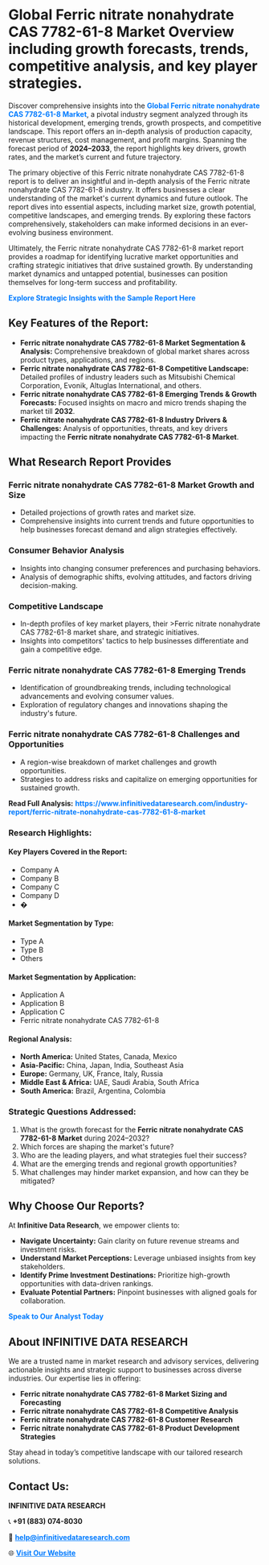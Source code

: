 <h1>Global Ferric nitrate nonahydrate CAS 7782-61-8 Market Overview including growth forecasts, trends, competitive analysis, and key player strategies.</h1>
<p>
Discover comprehensive insights into the 
<a href="https://www.infinitivedataresearch.com/industry-report/ferric-nitrate-nonahydrate-cas-7782-61-8-market" rel="dofollow" style="color: #007BFF; text-decoration: none;"><strong>Global Ferric nitrate nonahydrate CAS 7782-61-8 Market</strong></a>, a pivotal industry segment analyzed through its historical development, emerging trends, growth prospects, and competitive landscape. This report offers an in-depth analysis of production capacity, revenue structures, cost management, and profit margins. Spanning the forecast period of <strong>2024–2033</strong>, the report highlights key drivers, growth rates, and the market’s current and future trajectory.
</p>
<p>
The primary objective of this Ferric nitrate nonahydrate CAS 7782-61-8 report is to deliver an insightful and in-depth analysis of the Ferric nitrate nonahydrate CAS 7782-61-8 industry. It offers businesses a clear understanding of the market's current dynamics and future outlook. The report dives into essential aspects, including market size, growth potential, competitive landscapes, and emerging trends. By exploring these factors comprehensively, stakeholders can make informed decisions in an ever-evolving business environment.
</p>
<p>
Ultimately, the Ferric nitrate nonahydrate CAS 7782-61-8 market report provides a roadmap for identifying lucrative market opportunities and crafting strategic initiatives that drive sustained growth. By understanding market dynamics and untapped potential, businesses can position themselves for long-term success and profitability.
</p>
<p>
<a href="https://www.infinitivedataresearch.com/request-sample/reportId=112046" style="color: #007BFF; text-decoration: none;"><strong>Explore Strategic Insights with the Sample Report Here</strong></a>
</p>

<h2>Key Features of the Report:</h2>
<ul>
<li><strong>Ferric nitrate nonahydrate CAS 7782-61-8 Market Segmentation & Analysis:</strong> Comprehensive breakdown of global market shares across product types, applications, and regions.</li>
<li><strong>Ferric nitrate nonahydrate CAS 7782-61-8 Competitive Landscape:</strong> Detailed profiles of industry leaders such as Mitsubishi Chemical Corporation, Evonik, Altuglas International, and others.</li>
<li><strong>Ferric nitrate nonahydrate CAS 7782-61-8 Emerging Trends & Growth Forecasts:</strong> Focused insights on macro and micro trends shaping the market till <strong>2032</strong>.</li>
<li><strong>Ferric nitrate nonahydrate CAS 7782-61-8 Industry Drivers & Challenges:</strong> Analysis of opportunities, threats, and key drivers impacting the <strong>Ferric nitrate nonahydrate CAS 7782-61-8 Market</strong>.</li>
</ul>

<h2>What Research Report Provides</h2>
<h3>Ferric nitrate nonahydrate CAS 7782-61-8 Market Growth and Size</h3>
<ul>
<li>Detailed projections of growth rates and market size.</li>
<li>Comprehensive insights into current trends and future opportunities to help businesses forecast demand and align strategies effectively.</li>
</ul>

<h3>Consumer Behavior Analysis</h3>
<ul>
<li>Insights into changing consumer preferences and purchasing behaviors.</li>
<li>Analysis of demographic shifts, evolving attitudes, and factors driving decision-making.</li>
</ul>

<h3>Competitive Landscape</h3>
<ul>
<li>In-depth profiles of key market players, their >Ferric nitrate nonahydrate CAS 7782-61-8 market share, and strategic initiatives.</li>
<li>Insights into competitors' tactics to help businesses differentiate and gain a competitive edge.</li>
</ul>

<h3>Ferric nitrate nonahydrate CAS 7782-61-8 Emerging Trends</h3>
<ul>
<li>Identification of groundbreaking trends, including technological advancements and evolving consumer values.</li>
<li>Exploration of regulatory changes and innovations shaping the industry's future.</li>
</ul>

<h3>Ferric nitrate nonahydrate CAS 7782-61-8 Challenges and Opportunities</h3>
<ul>
<li>A region-wise breakdown of market challenges and growth opportunities.</li>
<li>Strategies to address risks and capitalize on emerging opportunities for sustained growth.</li>
</ul>
<p><strong>Read Full Analysis:</strong> <a href="https://www.infinitivedataresearch.com/industry-report/ferric-nitrate-nonahydrate-cas-7782-61-8-market" rel="dofollow" style="color: #007BFF; text-decoration: none;"><strong>https://www.infinitivedataresearch.com/industry-report/ferric-nitrate-nonahydrate-cas-7782-61-8-market</strong></a></p>
<h3>Research Highlights:</h3>
<h4>Key Players Covered in the Report:</h4>
<ul><li>Company A</li><li>Company B</li><li>Company C</li><li>Company D</li><li>�</li></ul>
<h4>Market Segmentation by Type:</h4>
<ul><li>Type A</li><li>Type B</li><li>Others</li></ul>
<h4>Market Segmentation by Application:</h4>
<ul><li>Application A</li><li>Application B</li><li>Application C</li><li>Ferric nitrate nonahydrate CAS 7782-61-8</li></ul>

<h4>Regional Analysis:</h4>
<ul>
<li><strong>North America:</strong> United States, Canada, Mexico</li>
<li><strong>Asia-Pacific:</strong> China, Japan, India, Southeast Asia</li>
<li><strong>Europe:</strong> Germany, UK, France, Italy, Russia</li>
<li><strong>Middle East & Africa:</strong> UAE, Saudi Arabia, South Africa</li>
<li><strong>South America:</strong> Brazil, Argentina, Colombia</li>
</ul>

<h3>Strategic Questions Addressed:</h3>
<ol>
<li>What is the growth forecast for the <strong>Ferric nitrate nonahydrate CAS 7782-61-8 Market</strong> during 2024–2032?</li>
<li>Which forces are shaping the market's future?</li>
<li>Who are the leading players, and what strategies fuel their success?</li>
<li>What are the emerging trends and regional growth opportunities?</li>
<li>What challenges may hinder market expansion, and how can they be mitigated?</li>
</ol>

<h2>Why Choose Our Reports?</h2>
<p>At <strong>Infinitive Data Research</strong>, we empower clients to:</p>
<ul>
<li><strong>Navigate Uncertainty:</strong> Gain clarity on future revenue streams and investment risks.</li>
<li><strong>Understand Market Perceptions:</strong> Leverage unbiased insights from key stakeholders.</li>
<li><strong>Identify Prime Investment Destinations:</strong> Prioritize high-growth opportunities with data-driven rankings.</li>
<li><strong>Evaluate Potential Partners:</strong> Pinpoint businesses with aligned goals for collaboration.</li>
</ul>
<p><a href="https://www.infinitivedataresearch.com/industry-report/ferric-nitrate-nonahydrate-cas-7782-61-8-market" rel="dofollow" style="color: #007BFF; text-decoration: none;"><strong>Speak to Our Analyst Today</strong></a></p>

<h2>About INFINITIVE DATA RESEARCH</h2>
<p>We are a trusted name in market research and advisory services, delivering actionable insights and strategic support to businesses across diverse industries. Our expertise lies in offering:</p>
<ul>
<li><strong>Ferric nitrate nonahydrate CAS 7782-61-8 Market Sizing and Forecasting</strong></li>
<li><strong>Ferric nitrate nonahydrate CAS 7782-61-8 Competitive Analysis</strong></li>
<li><strong>Ferric nitrate nonahydrate CAS 7782-61-8 Customer Research</strong></li>
<li><strong>Ferric nitrate nonahydrate CAS 7782-61-8 Product Development Strategies</strong></li>
</ul>
<p>Stay ahead in today’s competitive landscape with our tailored research solutions.</p>

<h2>Contact Us:</h2>
<p><strong>INFINITIVE DATA RESEARCH</strong></p>
<p>📞 <strong>+91 (883) 074-8030</strong></p>
<p>📧 <strong><a href="mailto:help@infinitivedataresearch.com" style="color: #007BFF;">help@infinitivedataresearch.com</a></strong></p>
<p>🌐 <strong><a href="https://www.infinitivedataresearch.com" rel="dofollow" style="color: #007BFF;">Visit Our Website</a></strong></p>